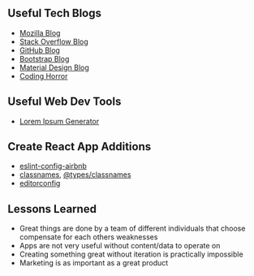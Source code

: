 ## Useful Tech Blogs
* [Mozilla Blog](https://blog.mozilla.org/)
* [Stack Overflow Blog](https://stackoverflow.blog/)
* [GitHub Blog](https://github.blog/)
* [Bootstrap Blog](https://blog.getbootstrap.com/)
* [Material Design Blog](https://material.io/blog)
* [Coding Horror](https://blog.codinghorror.com/)

## Useful Web Dev Tools
* [Lorem Ipsum Generator](https://www.lipsum.com/)

## Create React App Additions
* [eslint-config-airbnb](https://www.npmjs.com/package/eslint-config-airbnb)
* [classnames](https://www.npmjs.com/package/classnames), [@types/classnames](https://www.npmjs.com/package/@types/classnames)
* [editorconfig](https://editorconfig.org/)

## Lessons Learned
* Great things are done by a team of different individuals that choose compensate for each others weaknesses
* Apps are not very useful without content/data to operate on
* Creating something great without iteration is practically impossible
* Marketing is as important as a great product
